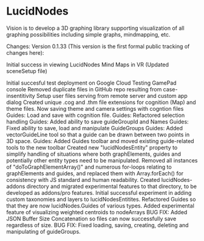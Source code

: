 # LucidNodes
Vision is to develop a 3D graphing library supporting visualization of all graphing possibilities including simple graphs, mindmapping, etc.

Changes: Version 0.1.33 (This version is the first formal public tracking of changes here):

Initial success in viewing LucidNodes Mind Maps in VR (Updated sceneSetup file)

Initial succesful test deployment on Google Cloud
Testing GamePad console
Removed duplicate files in GitHub repo resulting from case-insentitivity
Setup user files serving from remote server and custom app dialog
Created unique .cog and .thm file extensions for cognition (Map) and theme files.
Now saving theme and camera settings with cogntion files
Guides: Load and save with cognition file.
Guides: Refactored selection handling
Guides: Added ability to save guideGroupId and Names
Guides: Fixed ability to save, load and manipulate GuideGroups
Guides: Added vectorGuideLine tool so that a guide can be drawn between two points in 3D space.
Guides: Added Guides toolbar and moved existing guide-related tools to the new toolbar
Created new "lucidNodesEntity" property to simplify handling of situations where both graphElements, guides and potentially other entity types need to be manipulated.
Removed all instances of "doToGraphElementArray()" and numerous for-loops relating to graphElements and guides, and replaced them with Array.forEach() for consistency with JS standard and human readability.
Created lucidNodes-addons directory and migrated experimental features to that directory, to be developed as addons/pro features.
Initial successful experiment in adding custom taxonomies and layers to lucidNodesEntitites.
Refactored Guides so that they are now lucidNodes.Guides of various types.
Added experimental feature of visualizing weighted centroids to nodeArrays
BUG FIX: Added JSON Buffer Size Concatenation so files can now successfully save regardless of size.
BUG FIX: Fixed loading, saving, creating, deleting and manipulating of guideGroups.
